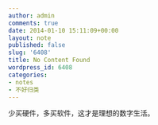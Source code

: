 ```yaml
---
author: admin
comments: true
date: 2014-01-10 15:11:09+00:00
layout: note
published: false
slug: '6408'
title: No Content Found
wordpress_id: 6408
categories:
- notes
- 不好归类
---
```


少买硬件，多买软件，这才是理想的数字生活。
